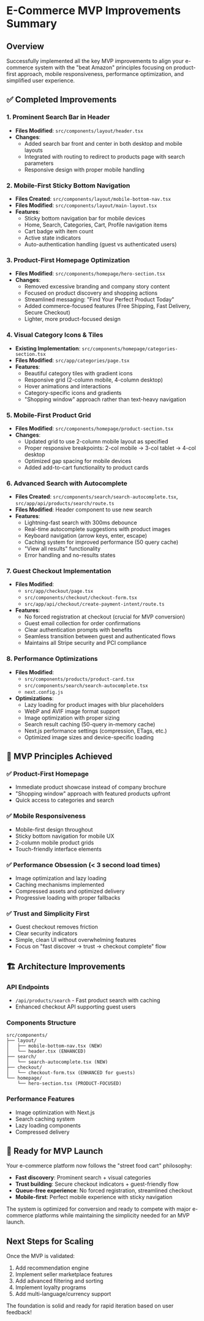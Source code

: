 # E-Commerce MVP Improvements Summary

## Overview
Successfully implemented all the key MVP improvements to align your e-commerce system with the "beat Amazon" principles focusing on product-first approach, mobile responsiveness, performance optimization, and simplified user experience.

## ✅ Completed Improvements

### 1. Prominent Search Bar in Header
- **Files Modified**: `src/components/layout/header.tsx`
- **Changes**: 
  - Added search bar front and center in both desktop and mobile layouts
  - Integrated with routing to redirect to products page with search parameters
  - Responsive design with proper mobile handling

### 2. Mobile-First Sticky Bottom Navigation
- **Files Created**: `src/components/layout/mobile-bottom-nav.tsx`
- **Files Modified**: `src/components/layout/main-layout.tsx`
- **Features**:
  - Sticky bottom navigation bar for mobile devices
  - Home, Search, Categories, Cart, Profile navigation items
  - Cart badge with item count
  - Active state indicators
  - Auto-authentication handling (guest vs authenticated users)

### 3. Product-First Homepage Optimization
- **Files Modified**: `src/components/homepage/hero-section.tsx`
- **Changes**:
  - Removed excessive branding and company story content
  - Focused on product discovery and shopping actions
  - Streamlined messaging: "Find Your Perfect Product Today"
  - Added commerce-focused features (Free Shipping, Fast Delivery, Secure Checkout)
  - Lighter, more product-focused design

### 4. Visual Category Icons & Tiles
- **Existing Implementation**: `src/components/homepage/categories-section.tsx` 
- **Files Modified**: `src/app/categories/page.tsx`
- **Features**:
  - Beautiful category tiles with gradient icons
  - Responsive grid (2-column mobile, 4-column desktop)
  - Hover animations and interactions
  - Category-specific icons and gradients
  - "Shopping window" approach rather than text-heavy navigation

### 5. Mobile-First Product Grid
- **Files Modified**: `src/components/homepage/product-section.tsx`
- **Changes**:
  - Updated grid to use 2-column mobile layout as specified
  - Proper responsive breakpoints: 2-col mobile → 3-col tablet → 4-col desktop
  - Optimized gap spacing for mobile devices
  - Added add-to-cart functionality to product cards

### 6. Advanced Search with Autocomplete
- **Files Created**: `src/components/search/search-autocomplete.tsx`, `src/app/api/products/search/route.ts`
- **Files Modified**: Header component to use new search
- **Features**:
  - Lightning-fast search with 300ms debounce
  - Real-time autocomplete suggestions with product images
  - Keyboard navigation (arrow keys, enter, escape)
  - Caching system for improved performance (50 query cache)
  - "View all results" functionality
  - Error handling and no-results states

### 7. Guest Checkout Implementation
- **Files Modified**: 
  - `src/app/checkout/page.tsx`
  - `src/components/checkout/checkout-form.tsx`
  - `src/app/api/checkout/create-payment-intent/route.ts`
- **Features**:
  - No forced registration at checkout (crucial for MVP conversion)
  - Guest email collection for order confirmations
  - Clear authentication prompts with benefits
  - Seamless transition between guest and authenticated flows
  - Maintains all Stripe security and PCI compliance

### 8. Performance Optimizations
- **Files Modified**: 
  - `src/components/products/product-card.tsx`
  - `src/components/search/search-autocomplete.tsx`
  - `next.config.js`
- **Optimizations**:
  - Lazy loading for product images with blur placeholders
  - WebP and AVIF image format support
  - Image optimization with proper sizing
  - Search result caching (50-query in-memory cache)
  - Next.js performance settings (compression, ETags, etc.)
  - Optimized image sizes and device-specific loading

## 🎯 MVP Principles Achieved

### ✅ Product-First Homepage
- Immediate product showcase instead of company brochure
- "Shopping window" approach with featured products upfront
- Quick access to categories and search

### ✅ Mobile Responsiveness
- Mobile-first design throughout
- Sticky bottom navigation for mobile UX
- 2-column mobile product grids
- Touch-friendly interface elements

### ✅ Performance Obsession (< 3 second load times)
- Image optimization and lazy loading
- Caching mechanisms implemented
- Compressed assets and optimized delivery
- Progressive loading with proper fallbacks

### ✅ Trust and Simplicity First
- Guest checkout removes friction
- Clear security indicators
- Simple, clean UI without overwhelming features
- Focus on "fast discover → trust → checkout complete" flow

## 🏗️ Architecture Improvements

### API Endpoints
- `/api/products/search` - Fast product search with caching
- Enhanced checkout API supporting guest users

### Components Structure
```
src/components/
├── layout/
│   ├── mobile-bottom-nav.tsx (NEW)
│   └── header.tsx (ENHANCED)
├── search/
│   └── search-autocomplete.tsx (NEW)
├── checkout/
│   └── checkout-form.tsx (ENHANCED for guests)
└── homepage/
    └── hero-section.tsx (PRODUCT-FOCUSED)
```

### Performance Features
- Image optimization with Next.js
- Search caching system
- Lazy loading components
- Compressed delivery

## 🚀 Ready for MVP Launch

Your e-commerce platform now follows the "street food cart" philosophy:
- **Fast discovery**: Prominent search + visual categories
- **Trust building**: Secure checkout indicators + guest-friendly flow  
- **Queue-free experience**: No forced registration, streamlined checkout
- **Mobile-first**: Perfect mobile experience with sticky navigation

The system is optimized for conversion and ready to compete with major e-commerce platforms while maintaining the simplicity needed for an MVP launch.

## Next Steps for Scaling
Once the MVP is validated:
1. Add recommendation engine
2. Implement seller marketplace features  
3. Add advanced filtering and sorting
4. Implement loyalty programs
5. Add multi-language/currency support

The foundation is solid and ready for rapid iteration based on user feedback!